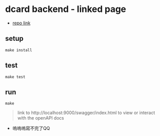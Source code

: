 # dcard backend - linked page

- [repo link](https://github.com/peterxcli/linked-page)


## setup
```
make install
```

## test
```
make test
```

## run 
```
make
```
> link to http://localhost:9000/swagger/index.html to view or interact with the openAPI docs

- 嗚嗚嗚寫不完了QQ